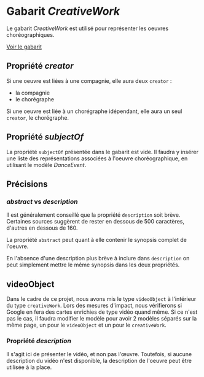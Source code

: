 # Gabarit _CreativeWork_

Le gabarit _CreativeWork_ est utilisé pour représenter les oeuvres choréographiques.

[Voir le gabarit](creativeWork.json)

## Propriété _creator_

Si une oeuvre est liées à une compagnie, elle aura deux `creator` :
- la compagnie
- le chorégraphe

Si une oeuvre est liée à un chorégraphe idépendant, elle aura un seul `creator`, le chorégraphe.

## Propriété _subjectOf_

La propriété ``subjectOf`` présentée dans le gabarit est vide. Il faudra y insérer une liste des représentations associées à l'oeuvre choréographique, en utilisant le modèle _DanceEvent_.

## Précisions

### _abstract_ vs _description_

Il est généralement conseillé que la propriété ``description`` soit brève. Certaines sources suggèrent de rester en dessous de 500 caractères, d'autres en dessous de 160.

La propriété ``abstract`` peut quant à elle contenir le synopsis complet de l'oeuvre.

En l'absence d'une description plus brève à inclure dans ``description`` on peut simplement mettre le même synopsis dans les deux propriétés.

## videoObject

Dans le cadre de ce projet, nous avons mis le type `videoObject` à l'intérieur du type `creativeWork`. Lors des mesures d'impact, nous vérifierons si Google en fera des cartes enrichies de type vidéo quand même. Si ce n'est pas le cas, il faudra modifier le modèle pour avoir 2 modèles séparés sur la même page, un pour le `videoObject` et un pour le `creativeWork`.

### Propriété _description_

Il s'agit ici de présenter le vidéo, et non pas l'œuvre. Toutefois, si aucune description du vidéo n'est disponible, la description de l'oeuvre peut être utilisée à la place.
